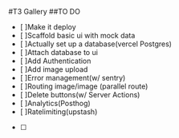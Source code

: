 #T3 Gallery
##TO DO
- [ ]Make it deploy
- [ ]Scaffold basic ui with mock data
- [ ]Actually set up a database(vercel Postgres)
- [ ]Attach database to ui
- [ ]Add Authentication
- [ ]Add image upload
- [ ]Error management(w/ sentry)
- [ ]Routing image/image (parallel route)
- [ ]Delete buttons(w/ Server Actions)
- [ ]Analytics(Posthog)
- [ ]Ratelimiting(upstash)
- [ ]